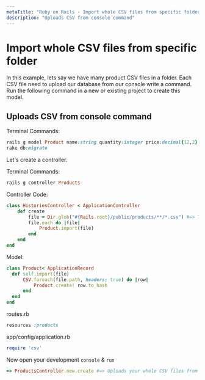 ```yaml
---
metaTitle: "Ruby on Rails - Import whole CSV files from specific folder"
description: "Uploads CSV from console command"
---
```


# Import whole CSV files from specific folder


In this example, lets say we have many product CSV files in a folder. Each CSV file need to upload our database from our console write a command. Run the following command in a new or existing project to create this model.



## Uploads CSV from console command


Terminal Commands:

```ruby
rails g model Product name:string quantity:integer price:decimal{12,2}
rake db:migrate

```

Let's create a controller.

Terminal Commands:

```ruby
rails g controller Products

```

Controller Code:

```ruby
class HistoriesController < ApplicationController
    def create
        file = Dir.glob("#{Rails.root}/public/products/**/*.csv") #=> This folder directory where read the CSV files
        file.each do |file|
            Product.import(file)
        end
    end
end 

```

Model:

```ruby
class Product< ApplicationRecord
  def self.import(file)
      CSV.foreach(file.path, headers: true) do |row|
          Product.create! row.to_hash
      end
  end
end

```

routes.rb

```ruby
resources :products

```

app/config/application.rb

```ruby
require 'csv'

```

Now open your development `console` & `run`

```ruby
=> ProductsController.new.create #=> Uploads your whole CSV files from your folder directory

```

